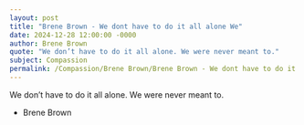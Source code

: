 ```yaml
---
layout: post
title: "Brene Brown - We dont have to do it all alone We"
date: 2024-12-28 12:00:00 -0000
author: Brene Brown
quote: "We don’t have to do it all alone. We were never meant to."
subject: Compassion
permalink: /Compassion/Brene Brown/Brene Brown - We dont have to do it all alone We
---
```


We don’t have to do it all alone. We were never meant to.

- Brene Brown
